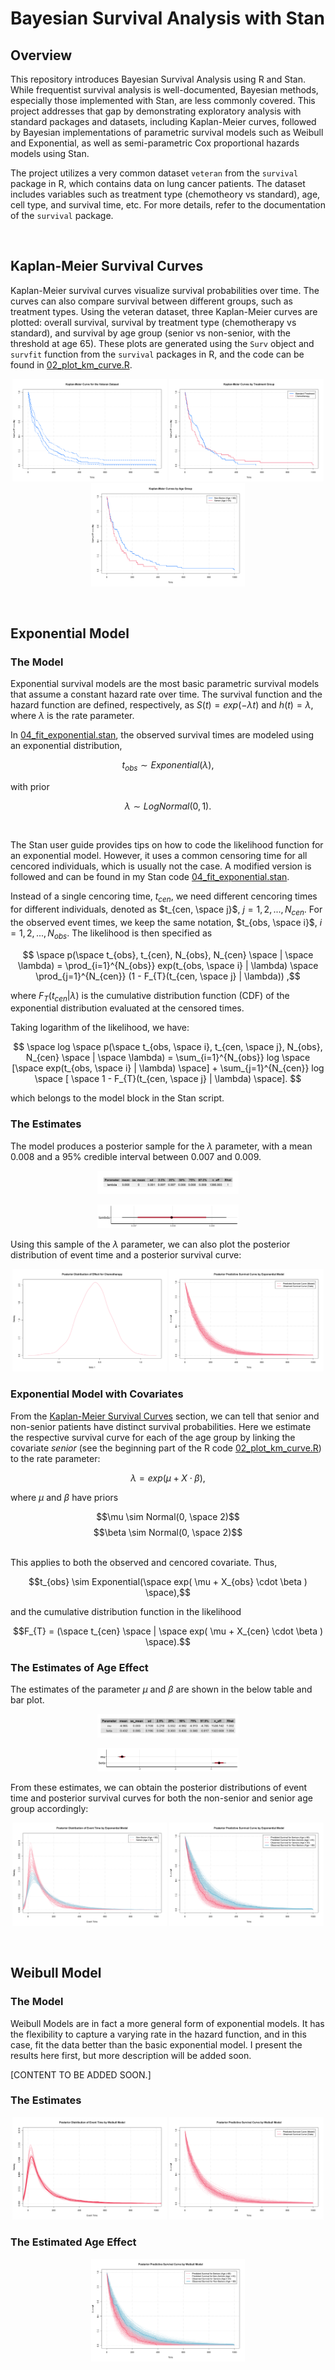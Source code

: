 # Bayesian Survival Analysis with Stan

## Overview
This repository introduces Bayesian Survival Analysis using R and Stan. While frequentist survival analysis is well-documented, Bayesian methods, especially those implemented with Stan, are less commonly covered. This project addresses that gap by demonstrating exploratory analysis with standard packages and datasets, including Kaplan-Meier curves, followed by Bayesian implementations of parametric survival models such as Weibull and Exponential, as well as semi-parametric Cox proportional hazards models using Stan.

The project utilizes a very common dataset `veteran` from the `survival` package in R, which contains data on lung cancer patients. The dataset includes variables such as treatment type (chemotheory vs standard), age, cell type, and survival time, etc. For more details, refer to the documentation of the `survival` package.




<br>

## Kaplan-Meier Survival Curves
Kaplan-Meier survival curves visualize survival probabilities over time. The curves can also compare survival between different groups, such as treatment types. Using the veteran dataset, three Kaplan-Meier curves are plotted: overall survival, survival by treatment type (chemotherapy vs standard), and survival by age group (senior vs non-senior, with the threshold at age 65). These plots are generated using the `Surv` object and `survfit` function from the `survival` packages in R, and the code can be found in [02_plot_km_curve.R](code/02_plot_km_curve.R).

<p align="center">
    <img src="./figures/km_curve_all.png" alt="Kaplan-Meier Survival Curve" width="49%">
    <img src="./figures/km_curve_treatment.png" alt="Kaplan-Meier Survival Curves by Treatment" width="49%">
    <img src="./figures/km_curve_seniority.png" alt="Kaplan-Meier Survival Curves by Seniority" width="49%">
</p>




<br>

## Exponential Model

### The Model
Exponential survival models are the most basic parametric survival models that assume a constant hazard rate over time. The survival function and the hazard function are defined, respectively, as $S(t) = exp(-\lambda t)$ and $h(t) = \lambda$, where $\lambda$ is the rate parameter.

In [04_fit_exponential.stan](code/04_fit_exponential.stan), the observed survival times are modeled using an exponential distribution,

$$t_{obs} \sim Exponential(\lambda),$$

with prior

$$ \lambda \sim LogNormal(0, 1). $$

<br>

The Stan user guide provides tips on how to code the likelihood function for an exponential model. However, it uses a common censoring time for all cencored individuals, which is usually not the case. A modified version is followed and can be found in my Stan code [04_fit_exponential.stan](code/04_fit_exponential.stan).

Instead of a single cencoring time, $t_{cen}$, we need different cencoring times for different individuals, denoted as $t_{cen, \space j}$, $j = 1, 2, ..., N_{cen}$. For the observed event times, we keep the same notation, $t_{obs, \space i}$, $i = 1, 2, ..., N_{obs}$. The likelihood is then specified as 

$$ \space p(\space t_{obs}, t_{cen}, N_{obs}, N_{cen} \space | \space \lambda) = \prod_{i=1}^{N_{obs}} exp(t_{obs, \space i} | \lambda) \space \prod_{j=1}^{N_{cen}} (1 - F_{T}(t_{cen, \space j} | \lambda)) ,$$

where $F_{T}(t_{cen} | \lambda)$ is the cumulative distribution function (CDF) of the exponential distribution evaluated at the censored times.

Taking logarithm of the likelihood, we have:

$$ \space log \space p(\space t_{obs, \space i}, t_{cen, \space j}, N_{obs}, N_{cen} \space | \space \lambda) = \sum_{i=1}^{N_{obs}} log \space [\space exp(t_{obs, \space i} | \lambda) \space] + \sum_{j=1}^{N_{cen}} log \space [ \space 1 - F_{T}(t_{cen, \space j} | \lambda) \space]. $$

which belongs to the model block in the Stan script.



### The Estimates
The model produces a posterior sample for the $\lambda$ parameter, with a mean $0.008$ and a $95\%$ credible interval between $0.007$ and $0.009$.

<p align="center">
    <img src="./figures/estimate_table_exponential.png" alt="Estimate Table Exponential" width="45%">
</p>

<p align="center">
    <img src="./figures/estimate_barplot_exponential.png" alt="Estimate Table Exponential" width="45%">
</p>

Using this sample of the $\lambda$ parameter, we can also plot the posterior distribution of event time and a posterior survival curve:

<p align="center">
    <img src="./figures/posterior_event_time_exponential.png" alt="Estimate Table Exponential" width="49%">
    <img src="./figures/posterior_survival_exponential.png" alt="Posterior Survival Curve Exponential" width="49%">
</p>



### Exponential Model with Covariates
From the [Kaplan-Meier Survival Curves](#kaplan-meier-survival-curves) section, we can tell that senior and non-senior patients have distinct survival probabilities. Here we estimate the respective survival curve for each of the age group by linking the covariate *senior* (see the beginning part of the R code [02_plot_km_curve.R](02_plot_km_curve.R)) to the rate parameter:

$$ \lambda = exp( \mu  + X \cdot \beta ),$$

where $\mu$ and $\beta$ have priors

$$\mu \sim Normal(0, \space 2)$$
$$\beta \sim Normal(0, \space 2)$$

<br>
This applies to both the observed and cencored covariate. Thus,

$$t_{obs} \sim Exponential(\space exp( \mu  + X_{obs} \cdot \beta ) \space),$$

and the cumulative distribution function in the likelihood

$$F_{T} = (\space t_{cen} \space | \space exp( \mu  + X_{cen} \cdot \beta ) \space).$$



### The Estimates of Age Effect
The estimates of the parameter $\mu$ and $\beta$ are shown in the below table and bar plot.

<p align="center">
    <img src="./figures/estimate_table_exponential_covariates.png" alt="Estimate Table Exponential" width="45%">
</p>

<p align="center">
    <img src="./figures/estimate_barplot_exponential_covariates.png" alt="Estimate Table Exponential" width="45%">
</p>

From these estimates, we can obtain the posterior distributions of event time and posterior survival curves for both the non-senior and senior age group accordingly:

<p align="center">
    <img src="./figures/posterior_event_time_exponential_by_seniority.png" alt="Estimate Table Exponential" width="49%">
    <img src="./figures/posterior_survival_exponential_by_seniority.png" alt="Estimate Table Exponential" width="49%">
</p>




<br>

## Weibull Model

### The Model
Weibull Models are in fact a more general form of exponential models. It has the flexibility to capture a varying rate in the hazard function, and in this case, fit the data better than the basic exponential model. I present the results here first, but more description will be added soon.

[CONTENT TO BE ADDED SOON.]


### The Estimates
<p align="center">
    <img src="./figures/posterior_event_time_weibull.png" alt="Estimate Table Exponential" width="49%">
    <img src="./figures/posterior_survival_weibull.png" alt="Posterior Survival Curve Exponential" width="49%">
</p>


<!-- ## Weibull Model with Covariates -->



### The Estimated Age Effect
<p align="center">
    <!-- <img src="./figures/posterior_event_time_weibull_by_seniority.png" alt="Estimate Table Exponential" width="49%"> -->
    <img src="./figures/posterior_survival_weibull_by_seniority.png" alt="Posterior Survival Curve Exponential" width="49%">
</p>